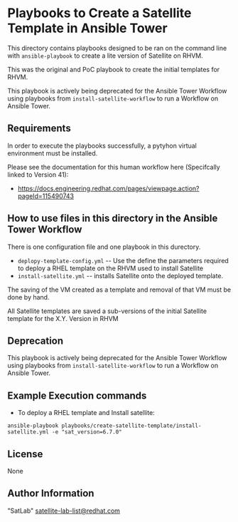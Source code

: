 Playbooks to Create a Satellite Template in Ansible Tower
=========================================================

This directory contains playbooks designed to be ran on the command line with `ansible-playbook` to create a lite version of Satellite on RHVM.

This was the original and PoC playbook to create the initial templates for RHVM.

This playbook is actively being deprecated for the Ansible Tower Workflow using playbooks from `install-satellite-workflow` to run a Workflow on Ansible Tower.

Requirements
------------
In order to execute the playbooks successfully, a pytyhon virtual environment must be installed.

Please see the documentation for this human workflow here (Specifcally linked to Version 41):

* https://docs.engineering.redhat.com/pages/viewpage.action?pageId=115490743

How to use files in this directory in the Ansible Tower Workflow
----------------------------------

There is one configuration file and one playbook in this durectory.

* `deplopy-template-config.yml` -- Use the define the parameters required to deploy a RHEL template on the RHVM used to install Satellite
* `install-satellite.yml` -- installs Satellite onto the deployed template.

The saving of the VM created as a template and removal of that VM must be done by hand.

All Satellite templates are saved a sub-versions of the initial Satellite template for the X.Y. Version in RHVM

Deprecation
-----------
This playbook is actively being deprecated for the Ansible Tower Workflow using playbooks from `install-satellite-workflow` to run a Workflow on Ansible Tower.


Example Execution commands
---------------------------

* To deploy a RHEL template and Install satellite:

```
ansible-playbook playbooks/create-satellite-template/install-satellite.yml -e "sat_version=6.7.0"
```

License
-------

None

Author Information
------------------

"SatLab" <satellite-lab-list@redhat.com>
